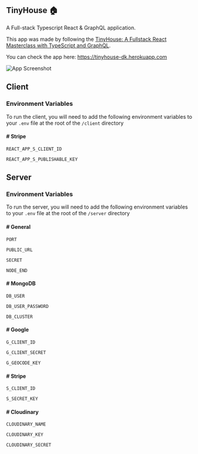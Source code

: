 ## TinyHouse 🏠

A Full-stack Typescript React & GraphQL application.

This app was made by following the [TinyHouse: A Fullstack React Masterclass with TypeScript and GraphQL](https://www.newline.co/tinyhouse).

You can check the app here: https://tinyhouse-dk.herokuapp.com

![App Screenshot](https://i.imgur.com/JzS8yfM.png)

## Client

### Environment Variables

To run the client, you will need to add the following environment variables to your `.env` file at the root of the `/client` directory

#### # Stripe

`REACT_APP_S_CLIENT_ID`

`REACT_APP_S_PUBLISHABLE_KEY`

## Server

### Environment Variables

To run the server, you will need to add the following environment variables to your `.env` file at the root of the `/server` directory

#### # General

`PORT`

`PUBLIC_URL`

`SECRET`

`NODE_END`

#### # MongoDB

`DB_USER`

`DB_USER_PASSWORD`

`DB_CLUSTER`

#### # Google

`G_CLIENT_ID`

`G_CLIENT_SECRET`

`G_GEOCODE_KEY`

#### # Stripe

`S_CLIENT_ID`

`S_SECRET_KEY`

#### # Cloudinary

`CLOUDINARY_NAME`

`CLOUDINARY_KEY`

`CLOUDINARY_SECRET`
